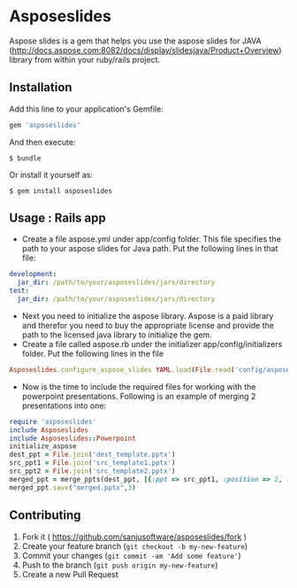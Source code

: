 # Asposeslides

Aspose slides is a gem that helps you use the aspose slides for JAVA (http://docs.aspose.com:8082/docs/display/slidesjava/Product+Overview) library from within your ruby/rails project.

## Installation

Add this line to your application's Gemfile:

```ruby
gem 'asposeslides'
```

And then execute:

    $ bundle

Or install it yourself as:

    $ gem install asposeslides

## Usage : Rails app

* Create a file aspose.yml under app/config folder. This file specifies the path to your aspose slides for Java path. Put the following lines in that file:
```yaml
development:
  jar_dir: /path/to/your/asposeslides/jars/directory
test:
  jar_dir: /path/to/your/asposeslides/jars/directory
```
* Next you need to initialize the aspose library. Aspose is a paid library and therefor you need to buy the appropriate license and provide the path to the licensed java library to initialize the gem.
* Create a file called aspose.rb under the initializer app/config/initializers folder. Put the following lines in the file
```ruby
Asposeslides.configure_aspose_slides YAML.load(File.read('config/aspose.yml'))[Rails.env]
```
* Now is the time to include the required files for working with the powerpoint presentations. Following is an example of merging 2 presentations into one:
```ruby
require 'asposeslides'
include Asposeslides
include Asposeslides::Powerpoint
initialize_aspose
dest_ppt = File.join('dest_template.pptx')
src_ppt1 = File.join('src_template1.pptx')
src_ppt2 = File.join('src_template2.pptx')
merged_ppt = merge_ppts(dest_ppt, [{:ppt => src_ppt1, :position => 2, :replace => true}, {:ppt => src_ppt2, :position => 5, :replace => true}])
merged_ppt.save("merged.pptx",3)
```
## Contributing

1. Fork it ( https://github.com/sanjusoftware/asposeslides/fork )
2. Create your feature branch (`git checkout -b my-new-feature`)
3. Commit your changes (`git commit -am 'Add some feature'`)
4. Push to the branch (`git push origin my-new-feature`)
5. Create a new Pull Request
